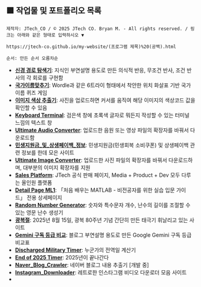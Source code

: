 ## 🟩 작업물 및 포트폴리오 목록
``
제작자: JTech_CO / © 2025 JTech CO. Bryan M. - All rights reserved. / 링크는 아래와 같은 형태로 입력하시오 ▼
``
```
https://jtech-co.github.io/my-website/(프로그램 제목)%20(공백).html
```
``
순서: 만든 순서 오름차순
``
* **[신경 경로 탐색기](<https://jtech-co.github.io/my-website/신경%20경로%20탐색기.html>)**: 지식인 부연설명 용도로 만든 의식적 반응, 무조건 반사, 조건 반사의 각 회로를 구현함
* **[국가이름맞추기](<https://jtech-co.github.io/my-website/국가이름맞추기.html>)**: Wordle과 같은 6트라이 형태에서 착안한 위치 화살표 기반 국가 이름 퀴즈 게임
* **[이미지 색상 추출기](<https://jtech-co.github.io/my-website/이미지%20색상%20추출기>)**: 사진을 업로드하면 커서를 움직여 해당 이미지의 색상코드 값을 확인할 수 있음
* **[Keyboard Terminal](<https://jtech-co.github.io/my-website/Keyboard%20Terminal>)**: 검은색 창에 초록색 글자로 뭐든지 작성할 수 있는 터미널 느낌의 텍스트 창
* **[Ultimate Audio Converter](<https://jtech-co.github.io/my-website/Ultimate%20Audio%20Converter>)**: 업로드한 음원 또는 영상 파일의 확장자를 바꿔서 다운로드함
* **[민생지원금_및_상생페이백_정보](<https://jtech-co.github.io/my-website/민생지원금_및_상생페이백_정보.html>)**: 민생지원금(민생회복 소비쿠폰) 및 상생페이백 관련 정보를 한데 모은 사이트
* **[Ultimate Image Converter](<https://jtech-co.github.io/my-website/Ultimate%20Image%20Converter.html>)**: 업로드한 사진 파일의 확장자를 바꿔서 다운로드하며, 대부분의 이미지 확장자를 지원
* **[Sales Platform](<https://jtech-co.github.io/my-website/Sales%20Platform.html>)**: JTech 공식 판매 페이지,  Media + Product + Dev 모두 다루는 올인원 플랫폼
* **[Detail Page ML1](<https://jtech-co.github.io/my-website/Detail%20Page%20ML1.html>)**: 「처음 배우는 MATLAB - 비전공자를 위한 실습 입문 가이드」 전용 상세페이지
* **[Random Number Generator](<https://jtech-co.github.io/my-website/Random%20Number%20Generator.html>)**: 숫자와 특수문자 개수, 난수의 길이를 조절할 수 있는 영문 난수 생성기
* **[광복절](<https://jtech-co.github.io/my-website/광복절.html>)**: 2025년 8월 15일, 광복 80주년 기념 간단히 만든 태극기 휘날리고 있는 사이트
* **[Gemini 구독 등급 비교](https://jtech-co.github.io/my-website/Gemini%20구독%20등급%20비교.html)**: 블로그 부연설명 용도로 만든 Google Gemini 구독 등급 비교표 
* **[Discharged Military Timer](<https://jtech-co.github.io/my-website/Discharged%20Military%20Timer.html>)**: 누군가의 전역일 계산기
* **[End of 2025 Timer](<https://jtech-co.github.io/my-website/End%20of%202025%20Timer.html>)**: 2025년이 끝나간다
* **[Naver_Blog_Crawler](https://jtech-co.github.io/my-website/Naver_Blog_Crawler.html)**: 네이버 블로그 내용 추출기 [개발 중]
* **[Instagram_Downloader](https://jtech-co.github.io/my-website/Instagram_Downloader.html)**: 레트로한 인스타그램 비디오 다운로더 모음 사이트
* 
